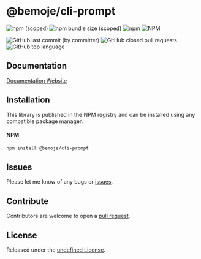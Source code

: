 # @bemoje/cli-prompt



![npm (scoped)](https://img.shields.io/npm/v/%40bemoje/trie-map)
![npm bundle size (scoped)](https://img.shields.io/bundlephobia/minzip/%40bemoje/cli-prompt)
![npm](https://img.shields.io/npm/dt/%40bemoje/cli-prompt)
![NPM](https://img.shields.io/npm/l/%40bemoje%2Fcli-prompt)

![GitHub last commit (by committer)](https://img.shields.io/github/last-commit/bemoje/tsmono)
![GitHub closed pull requests](https://img.shields.io/github/issues-pr-closed/bemoje/tsmono)
![GitHub top language](https://img.shields.io/github/languages/top/bemoje/tsmono)


## Documentation
[Documentation Website](https://bemoje.github.io/tsmono/modules/cli-prompt.html)

## Installation
This library is published in the NPM registry and can be installed using any compatible package manager.

#### NPM
```sh
npm install @bemoje/cli-prompt
```


## Issues
Please let me know of any bugs or [issues](https://github.com/bemoje/tsmono/issues).

## Contribute
Contributors are welcome to open a [pull request](https://github.com/bemoje/tsmono/pulls).

## License
Released under the [undefined License](./LICENSE).